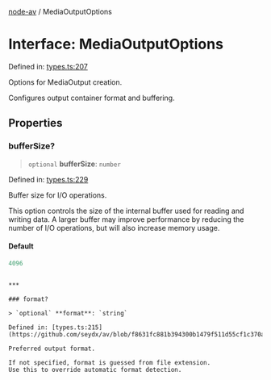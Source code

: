 [node-av](../globals.md) / MediaOutputOptions

# Interface: MediaOutputOptions

Defined in: [types.ts:207](https://github.com/seydx/av/blob/f8631fc881b394300b1479f511d55cf1c370a87f/src/api/types.ts#L207)

Options for MediaOutput creation.

Configures output container format and buffering.

## Properties

### bufferSize?

> `optional` **bufferSize**: `number`

Defined in: [types.ts:229](https://github.com/seydx/av/blob/f8631fc881b394300b1479f511d55cf1c370a87f/src/api/types.ts#L229)

Buffer size for I/O operations.

This option controls the size of the internal buffer used for
reading and writing data. A larger buffer may improve performance
by reducing the number of I/O operations, but will also increase
memory usage.

#### Default

```ts
4096

```
```

***

### format?

> `optional` **format**: `string`

Defined in: [types.ts:215](https://github.com/seydx/av/blob/f8631fc881b394300b1479f511d55cf1c370a87f/src/api/types.ts#L215)

Preferred output format.

If not specified, format is guessed from file extension.
Use this to override automatic format detection.
